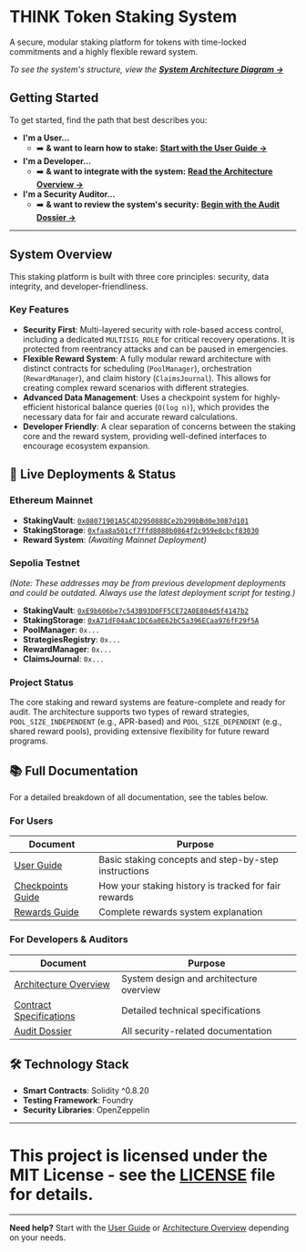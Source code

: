 # THINK Token Staking System

A secure, modular staking platform for tokens with time-locked commitments and a highly flexible reward system.

_To see the system's structure, view the [**System Architecture Diagram &rarr;**](docs/architecture.md)_

## Getting Started

To get started, find the path that best describes you:

- **I'm a User...**
  - ➡️ **& want to learn how to stake:** [**Start with the User Guide &rarr;**](docs/user_docs.md)
- **I'm a Developer...**
  - ➡️ **& want to integrate with the system:** [**Read the Architecture Overview &rarr;**](docs/architecture_overview.md)
- **I'm a Security Auditor...**
  - ➡️ **& want to review the system's security:** [**Begin with the Audit Dossier &rarr;**](audit/README.md)

---

## System Overview

This staking platform is built with three core principles: security, data integrity, and developer-friendliness.

### Key Features

- **Security First**: Multi-layered security with role-based access control, including a dedicated `MULTISIG_ROLE` for critical recovery operations. It is protected from reentrancy attacks and can be paused in emergencies.
- **Flexible Reward System**: A fully modular reward architecture with distinct contracts for scheduling (`PoolManager`), orchestration (`RewardManager`), and claim history (`ClaimsJournal`). This allows for creating complex reward scenarios with different strategies.
- **Advanced Data Management**: Uses a checkpoint system for highly-efficient historical balance queries (`O(log n)`), which provides the necessary data for fair and accurate reward calculations.
- **Developer Friendly**: A clear separation of concerns between the staking core and the reward system, providing well-defined interfaces to encourage ecosystem expansion.

## 🔗 Live Deployments & Status

### Ethereum Mainnet

- **StakingVault**: [`0x08071901A5C4D2950888Ce2b299bBd0e3087d101`](https://etherscan.io/address/0x08071901A5C4D2950888Ce2b299bBd0e3087d101#code)
- **StakingStorage**: [`0xfaa8a501cf7ffd8080b0864f2c959e8cbcf83030`](https://etherscan.io/address/0xfaa8a501cf7ffd8080b0864f2c959e8cbcf83030#code)
- **Reward System**: _(Awaiting Mainnet Deployment)_

### Sepolia Testnet

_(Note: These addresses may be from previous development deployments and could be outdated. Always use the latest deployment script for testing.)_

- **StakingVault**: [`0xE9b606be7c543B93D0FF5CE72A0E804d5f4147b2`](https://sepolia.etherscan.io/address/0xE9b606be7c543B93D0FF5CE72A0E804d5f4147b2/#code)
- **StakingStorage**: [`0xA71dF04aAC1DC6a0E62bC5a396ECaa976fF29f5A`](https://sepolia.etherscan.io/address/0xA71dF04aAC1DC6a0E62bC5a396ECaa976fF29f5A/#code)
- **PoolManager**: `0x...`
- **StrategiesRegistry**: `0x...`
- **RewardManager**: `0x...`
- **ClaimsJournal**: `0x...`

### Project Status

The core staking and reward systems are feature-complete and ready for audit. The architecture supports two types of reward strategies, `POOL_SIZE_INDEPENDENT` (e.g., APR-based) and `POOL_SIZE_DEPENDENT` (e.g., shared reward pools), providing extensive flexibility for future reward programs.

## 📚 Full Documentation

For a detailed breakdown of all documentation, see the tables below.

### For Users

| Document                                       | Purpose                                              |
| ---------------------------------------------- | ---------------------------------------------------- |
| [User Guide](docs/user_docs.md)                | Basic staking concepts and step-by-step instructions |
| [Checkpoints Guide](docs/checkpoints_guide.md) | How your staking history is tracked for fair rewards |
| [Rewards Guide](docs/rewards_guide.md)         | Complete rewards system explanation                  |

### For Developers & Auditors

| Document                                                   | Purpose                                 |
| ---------------------------------------------------------- | --------------------------------------- |
| [Architecture Overview](docs/architecture_overview.md)     | System design and architecture overview |
| [Contract Specifications](docs/contract_specifications.md) | Detailed technical specifications       |
| [Audit Dossier](audit/README.md)                           | All security-related documentation      |

## 🛠️ Technology Stack

- **Smart Contracts**: Solidity ^0.8.20
- **Testing Framework**: Foundry
- **Security Libraries**: OpenZeppelin

---

# This project is licensed under the MIT License - see the [LICENSE](LICENSE.md) file for details.

---

**Need help?** Start with the [User Guide](docs/user_docs.md) or [Architecture Overview](docs/architecture_overview.md) depending on your needs.

